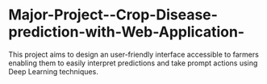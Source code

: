 # Major-Project--Crop-Disease-prediction-with-Web-Application-
This project aims to design an user-friendly interface accessible to farmers enabling them to easily interpret predictions and take prompt actions using Deep Learning techniques.

